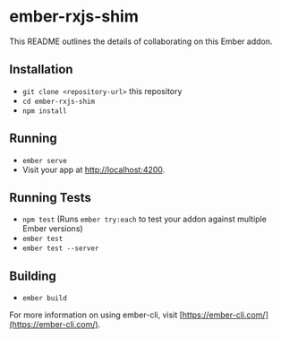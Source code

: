 # ember-rxjs-shim

This README outlines the details of collaborating on this Ember addon.

## Installation

* `git clone <repository-url>` this repository
* `cd ember-rxjs-shim`
* `npm install`

## Running

* `ember serve`
* Visit your app at [http://localhost:4200](http://localhost:4200).

## Running Tests

* `npm test` (Runs `ember try:each` to test your addon against multiple Ember versions)
* `ember test`
* `ember test --server`

## Building

* `ember build`

For more information on using ember-cli, visit [https://ember-cli.com/](https://ember-cli.com/).
